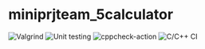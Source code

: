 # miniprjteam_5calculator
![Valgrind](https://github.com/99003177/miniprjteam_5calculator/workflows/Valgrind/badge.svg)
![Unit testing](https://github.com/99003177/miniprjteam_5calculator/workflows/Unit%20testing/badge.svg)
![cppcheck-action](https://github.com/99003177/miniprjteam_5calculator/workflows/cppcheck-action/badge.svg)
![C/C++ CI](https://github.com/99003177/miniprjteam_5calculator/workflows/C/C++%20CI/badge.svg)
